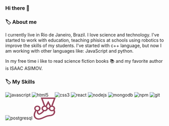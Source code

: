### Hi there 👋

### 🏷️ About me
<p>
  I currently live in Rio de Janeiro, Brazil. I love science and technology. I've started to work with education, teaching phisics at schools using robotics to improve the skills of my students. I've started with c++ language, but now I am working with other languages like: JavaScript and  python.    
  
</p>
<p>
  In my free time i like to read science fiction books 📚 and my favorite author is ISAAC ASIMOV.
</p>

### 🏷️ My Skills
<p>
<img src="https://cdn.jsdelivr.net/gh/devicons/devicon/icons/nodejs/nodejs-original.svg" alt="javascript" width="70" height="70" />
<img src="https://cdn.jsdelivr.net/gh/devicons/devicon/icons/html5/html5-original.svg" alt="html5" width="70" height="70" /> &nbsp; &nbsp;
<img src="https://cdn.jsdelivr.net/gh/devicons/devicon/icons/css3/css3-original.svg" alt="css3" width="70" height="70" />
<img src="https://cdn.jsdelivr.net/gh/devicons/devicon/icons/react/react-original-wordmark.svg" alt="react" width="70" height="70" />
<img src="https://cdn.jsdelivr.net/gh/devicons/devicon/icons/nodejs/nodejs-original-wordmark.svg" alt="nodejs" width="70" height="70" />
<img src="https://cdn.jsdelivr.net/gh/devicons/devicon/icons/mongodb/mongodb-original-wordmark.svg" alt="mongodb" width="70" height="70" />
<img src="https://cdn.jsdelivr.net/gh/devicons/devicon/icons/npm/npm-original-wordmark.svg" alt="npm" width="70" height="70" />
<img src="https://cdn.jsdelivr.net/gh/devicons/devicon/icons/git/git-original-wordmark.svg" alt="git" width="70" height="70" />
<img src="https://cdn.jsdelivr.net/gh/devicons/devicon/icons/postgresql/postgresql-original-wordmark.svg" alt="postgresql" width="70" height="70" />
<img src="https://github.com/devicons/devicon/blob/v2.15.1/icons/jest/jest-plain.svg" alt="jest" width="70" height="70" />

<p/> <br/> <br />
